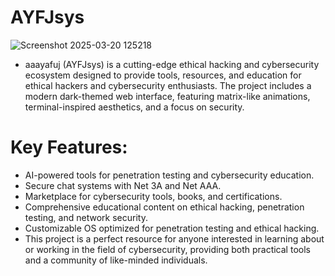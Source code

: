 # AYFJsys
![Screenshot 2025-03-20 125218](https://github.com/user-attachments/assets/e1ece8c1-3010-4089-aa57-4003f6105bfa)
* aaayafuj (AYFJsys) is a cutting-edge ethical hacking and cybersecurity ecosystem designed to provide tools, resources, and education for ethical hackers and cybersecurity enthusiasts. The project includes a modern dark-themed web interface, featuring matrix-like animations, terminal-inspired aesthetics, and a focus on security.

# Key Features:
* AI-powered tools for penetration testing and cybersecurity education.
* Secure chat systems with Net 3A and Net AAA.
* Marketplace for cybersecurity tools, books, and certifications.
* Comprehensive educational content on ethical hacking, penetration testing, and network security.
* Customizable OS optimized for penetration testing and ethical hacking.
* This project is a perfect resource for anyone interested in learning about or working in the field of cybersecurity, providing both practical tools and a community of like-minded individuals.
